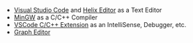 - [Visual Studio Code](https://code.visualstudio.com) and [Helix Editor](https://helix-editor.com) as a Text Editor
- [MinGW](https://www.mingw-w64.org/downloads/#mingw-builds) as a C/C++ Compiler
- [VSCode C/C++ Extension](https://marketplace.visualstudio.com/items?itemName=ms-vscode.cpptools) as an IntelliSense, Debugger, etc.
- [Graph Editor](https://csacademy.com/app/graph_editor)
